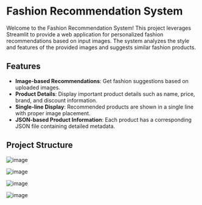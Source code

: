 # Fashion Recommendation System

Welcome to the Fashion Recommendation System! This project leverages Streamlit to provide a web application for personalized fashion recommendations based on input images. The system analyzes the style and features of the provided images and suggests similar fashion products.

## Features

- **Image-based Recommendations**: Get fashion suggestions based on uploaded images.
- **Product Details**: Display important product details such as name, price, brand, and discount information.
- **Single-line Display**: Recommended products are shown in a single line with proper image placement.
- **JSON-based Product Information**: Each product has a corresponding JSON file containing detailed metadata.

## Project Structure

![image](https://github.com/user-attachments/assets/edab9868-afe9-4b18-9e50-c71ff202e0a5)

![image](https://github.com/user-attachments/assets/34becec5-3a8c-491d-a72a-187c8b7489e3)

![image](https://github.com/user-attachments/assets/a1998426-46bd-4eab-9c28-f08c6f4174bf)

![image](https://github.com/user-attachments/assets/80ba6956-bd34-4c73-a4f0-2146aa478f64)




